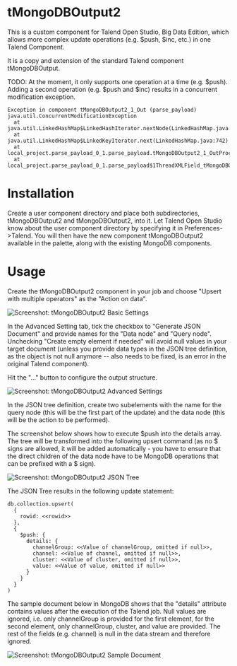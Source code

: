 # tMongoDBOutput2

This is a custom component for Talend Open Studio, Big Data Edition, 
which allows more complex update operations (e.g. $push, $inc, etc.) in one Talend Component.

It is a copy and extension of the standard Talend component tMongoDBOutput.

TODO: At the moment, it only supports one operation at a time (e.g. $push). Adding a second operation (e.g. $push and $inc) results in a concurrent modification exception.

```
Exception in component tMongoDBOutput2_1_Out (parse_payload)
java.util.ConcurrentModificationException
  at java.util.LinkedHashMap$LinkedHashIterator.nextNode(LinkedHashMap.java:719)
  at java.util.LinkedHashMap$LinkedKeyIterator.next(LinkedHashMap.java:742)
  at local_project.parse_payload_0_1.parse_payload.tMongoDBOutput2_1_OutProcess(parse_payload.java:5291)
  at local_project.parse_payload_0_1.parse_payload$1ThreadXMLField_tMongoDBOutput2_1_In.run(parse_payload.java:2297)
```

Installation
============

Create a user component directory and place both subdirectories,
tMongoDBOutput2 and tMongoDBOutput2, into it. Let Talend Open Studio know about the
user component directory by specifying it in Preferences->Talend. You
will then have the new component tMongoDBOutput2 available in the
palette, along with the existing MongoDB components.

Usage
=====

Create the tMongoDBOutput2 component in your job and choose "Upsert with multiple operators" as the "Action on data".

![Screenshot: tMongoDBOutput2 Basic Settings](images/screen_tMongoDBOutput2_Basic_Settings.png?raw=true)

In the Advanced Setting tab, tick the checkbox to "Generate JSON Document" and provide names for the "Data node" and "Query node". Unchecking "Create empty element if needed" will avoid null values in your target document (unless you provide data types in the JSON tree definition, as the object is not null anymore -- also needs to be fixed, is an error in the original Talend component).

Hit the "..." button to configure the output structure.

![Screenshot: tMongoDBOutput2 Advanced Settings](images/screen_tMongoDBOutput2_Advanced_Settings.png?raw=true)

In the JSON tree definition, create two subelements with the name for the query node (this will be the first part of the update) and the data node (this will be the action to be performed).

The screenshot below shows how to execute $push into the details array. The tree will be transformed into the following upsert command (as no $ signs are allowed, it will be added automatically - you have to ensure that the direct children of the data node have to be MongoDB operations that can be prefixed with a $ sign).

![Screenshot: tMongoDBOutput2 JSON Tree](images/screen_tMongoDBOutput2_JSON_Tree.png?raw=true)

The JSON Tree results in the following update statement:

```
db.collection.upsert(
  {
    rowid: <<rowid>>
  },
  {
    $push: {
      details: {
        channelGroup: <<Value of channelGroup, omitted if null>>,
        channel: <<Value of channel, omitted if null>>,
        cluster: <<Value of cluster, omitted if null>>,
        value: <<Value of value, omitted if null>>
      }
    }
  }
)
```

The sample document below in MongoDB shows that the "details" attribute contains values after the execution of the Talend job. Null values are ignored, i.e. only channelGroup is provided for the first element, for the second element, only channelGroup, cluster, and value are provided. The rest of the fields (e.g. channel) is null in the data stream and therefore ignored.

![Screenshot: tMongoDBOutput2 Sample Document](images/screen_tMongoDBOutput2_Sample_Document.png?raw=true)


